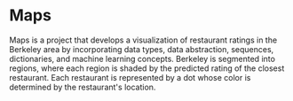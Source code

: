 # Maps
Maps is a project that develops a visualization of restaurant ratings in the Berkeley area by incorporating data types, data abstraction, sequences, dictionaries, and machine learning concepts. Berkeley is segmented into regions, where each region is shaded by the predicted rating of the closest restaurant. Each restaurant is represented by a dot whose color is determined by the restaurant's location. 
